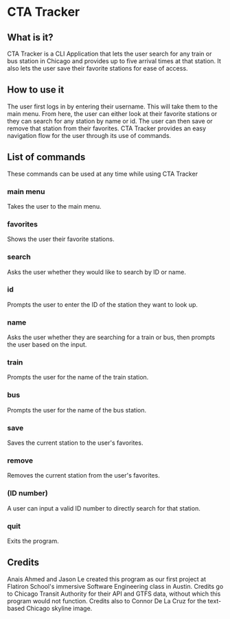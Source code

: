 # CTA Tracker

## What is it?
CTA Tracker is a CLI Application that lets the user search for any train or bus station in Chicago and provides up to five arrival times at that station. It also lets the user save their favorite stations for ease of access.

## How to use it
The user first logs in by entering their username. This will take them to the main menu. From here, the user can either look at their favorite stations or they can search for any station by name or id. The user can then save or remove that station from their favorites.
CTA Tracker provides an easy navigation flow for the user through its use of commands.

## List of commands
These commands can be used at any time while using CTA Tracker

### main menu
Takes the user to the main menu.

### favorites
Shows the user their favorite stations.

### search
Asks the user whether they would like to search by ID or name.

### id
Prompts the user to enter the ID of the station they want to look up.

### name
Asks the user whether they are searching for a train or bus, then prompts the user based on the input.

### train
Prompts the user for the name of the train station.

### bus
Prompts the user for the name of the bus station.

### save
Saves the current station to the user's favorites.

### remove
Removes the current station from the user's favorites.

### (ID number)
A user can input a valid ID number to directly search for that station. 

### quit
Exits the program.

## Credits
Anais Ahmed and Jason Le created this program as our first project at Flatiron School's immersive Software Engineering class in Austin. Credits go to Chicago Transit Authority for their API and GTFS data, without which this program would not function. 
Credits also to Connor De La Cruz for the text-based Chicago skyline image. 